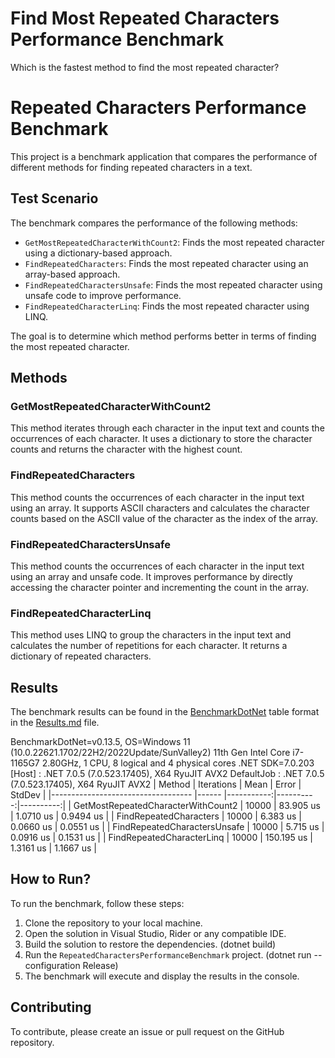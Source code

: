 # Find Most Repeated Characters Performance Benchmark
Which is the fastest method to find the most repeated character?

# Repeated Characters Performance Benchmark

This project is a benchmark application that compares the performance of different methods for finding repeated characters in a text.

## Test Scenario
The benchmark compares the performance of the following methods:

- `GetMostRepeatedCharacterWithCount2`: Finds the most repeated character using a dictionary-based approach.
- `FindRepeatedCharacters`: Finds the most repeated character using an array-based approach.
- `FindRepeatedCharactersUnsafe`: Finds the most repeated character using unsafe code to improve performance.
- `FindRepeatedCharacterLinq`: Finds the most repeated character using LINQ.

The goal is to determine which method performs better in terms of finding the most repeated character.

## Methods
### GetMostRepeatedCharacterWithCount2
This method iterates through each character in the input text and counts the occurrences of each character. It uses a dictionary to store the character counts and returns the character with the highest count.

### FindRepeatedCharacters
This method counts the occurrences of each character in the input text using an array. It supports ASCII characters and calculates the character counts based on the ASCII value of the character as the index of the array.

### FindRepeatedCharactersUnsafe
This method counts the occurrences of each character in the input text using an array and unsafe code. It improves performance by directly accessing the character pointer and incrementing the count in the array.

### FindRepeatedCharacterLinq
This method uses LINQ to group the characters in the input text and calculates the number of repetitions for each character. It returns a dictionary of repeated characters.

## Results
The benchmark results can be found in the [BenchmarkDotNet](https://benchmarkdotnet.org) table format in the [Results.md](Results.md) file.

BenchmarkDotNet=v0.13.5, OS=Windows 11 (10.0.22621.1702/22H2/2022Update/SunValley2)
11th Gen Intel Core i7-1165G7 2.80GHz, 1 CPU, 8 logical and 4 physical cores
.NET SDK=7.0.203
  [Host]     : .NET 7.0.5 (7.0.523.17405), X64 RyuJIT AVX2
  DefaultJob : .NET 7.0.5 (7.0.523.17405), X64 RyuJIT AVX2
|                             Method |     Iterations |       Mean |     Error |    StdDev |
|----------------------------------- |------ |-----------:|----------:|----------:|
| GetMostRepeatedCharacterWithCount2 | 10000 |  83.905 us | 1.0710 us | 0.9494 us |
|             FindRepeatedCharacters | 10000 |   6.383 us | 0.0660 us | 0.0551 us |
|       FindRepeatedCharactersUnsafe | 10000 |   5.715 us | 0.0916 us | 0.1531 us |
|          FindRepeatedCharacterLinq | 10000 | 150.195 us | 1.3161 us | 1.1667 us |

## How to Run?
To run the benchmark, follow these steps:

1. Clone the repository to your local machine.
2. Open the solution in Visual Studio, Rider or any compatible IDE.
3. Build the solution to restore the dependencies. (dotnet build)
4. Run the `RepeatedCharactersPerformanceBenchmark` project. (dotnet run --configuration Release)
5. The benchmark will execute and display the results in the console.

## Contributing
To contribute, please create an issue or pull request on the GitHub repository.
